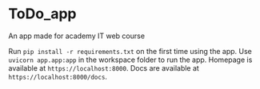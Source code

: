 # ToDo_app

An app made for academy IT web course

Run `pip install -r requirements.txt` on the first time using the app.
Use `uvicorn app.app:app` in the workspace folder to run the app.
Homepage is available at `https://localhost:8000`.
Docs are available at `https://localhost:8000/docs`.
